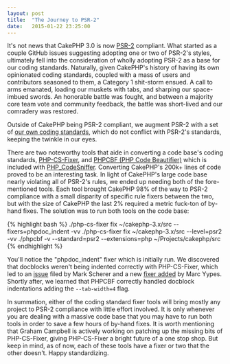 ```yaml
---
layout: post
title:  "The Journey to PSR-2"
date:   2015-01-22 23:25:00
---
```


It's not news that CakePHP 3.0 is now [PSR-2][psr-2] compliant. What started as
a couple GitHub issues suggesting adopting one or two of PSR-2's styles,
ultimately fell into the consideration of wholly adopting PSR-2 as a base for
our coding standards. Naturally, given CakePHP's history of having its own
opinionated coding standards, coupled with a mass of users and contributors
seasoned to them, a Category 1 shit-storm ensued. A call to arms emanated,
loading our muskets with tabs, and sharping our space-imbued swords. An
honorable battle was fought, and between a majority core team vote and community
feedback, the battle was short-lived and our comradery was restored.

Outside of CakePHP being PSR-2 compliant, we augment PSR-2 with a set of
[our own coding standards][cake-cs], which do not conflict with PSR-2's
standards, keeping the twinkle in our eyes.

There are two noteworthy tools that aide in converting a code base's coding
standards, [PHP-CS-Fixer][php-cs-fixer], and
[PHPCBF (PHP Code Beautifier)][phpcs] which is included with
[PHP_CodeSniffer][phpcs]. Converting CakePHP's 200k+ lines of code proved to be
an interesting task. In light of CakePHP's large code base nearly violating all
of PSR-2's rules, we ended up needing both of the fore-mentioned tools. Each
tool brought CakePHP 98% of the way to PSR-2 compliance with a small disparity
of specific rule fixers between the two, but with the size of CakePHP the last
2% required a metric fuck-ton of by-hand fixes. The solution was to run both
tools on the code base:

{% highlight bash %}
./php-cs-fixer fix ~/cakephp-3.x/src --fixers=phpdoc_indent -vv
./php-cs-fixer fix ~/cakephp-3.x/src --level=psr2 -vv
./phpcbf -v --standard=psr2 --extensions=php ~/Projects/cakephp/src
{% endhighlight %}

You'll notice the "phpdoc_indent" fixer which is initially run. We discovered
that docblocks weren't being indented correctly with PHP-CS-Fixer, which led to
an [issue][phpdoc-indent-issue] filed by Mark Scherer and a new
[fixer added][phpdoc-indent-pr] by Marc Yypes. Shortly after, we learned that
PHPCBF correctly handled docblock indentations adding the `--tab-width=4` flag.

In summation, either of the coding standard fixer tools will bring mostly any
project to PSR-2 compliance with little effort involved. It is only whenever you
are dealing with a massive code base that you may have to run both tools in
order to save a few hours of by-hand fixes. It is worth mentioning that
Graham Campbell is actively working on patching up the missing bits of
PHP-CS-Fixer, giving PHP-CS-Fixer a bright future of a one stop shop. But keep
in mind, as of now, each of these tools have a fixer or two that the other
doesn't. Happy standardizing.

[phpcs]: https://github.com/squizlabs/PHP_CodeSniffer
[php-cs-fixer]: https://github.com/FriendsOfPHP/PHP-CS-Fixer
[psr-2]: http://www.php-fig.org/psr/psr-2/
[cake-cs]: http://book.cakephp.org/3.0/en/contributing/cakephp-coding-conventions.html
[phpdoc-indent-issue]: https://github.com/FriendsOfPHP/PHP-CS-Fixer/issues/833
[phpdoc-indent-pr]: https://github.com/FriendsOfPHP/PHP-CS-Fixer/pull/834
